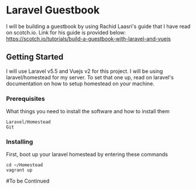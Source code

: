 # Laravel Guestbook

I will be building a guestbook by using Rachid Laasri's guide that I have read on scotch.io. Link for his guide is provided below: 
https://scotch.io/tutorials/build-a-guestbook-with-laravel-and-vuejs

## Getting Started

I will use Laravel v5.5 and Vuejs v2 for this project. I will be using laravel/homestead for my server. To set that one up, read on laravel's documentation on how to setup homestead on your machine.

### Prerequisites

What things you need to install the software and how to install them

```
Laravel/Homestead
Git
```

### Installing

First, boot up your laravel homestead by entering these commands

```
cd ~/Homestead
vagrant up
```

#To be Continued
<!-- ```
until finished
```

End with an example of getting some data out of the system or using it for a little demo

## Running the tests

Explain how to run the automated tests for this system

### Break down into end to end tests

Explain what these tests test and why

```
Give an example
```

### And coding style tests

Explain what these tests test and why

```
Give an example
```

## Deployment

Add additional notes about how to deploy this on a live system

## Built With

* [Dropwizard](http://www.dropwizard.io/1.0.2/docs/) - The web framework used
* [Maven](https://maven.apache.org/) - Dependency Management
* [ROME](https://rometools.github.io/rome/) - Used to generate RSS Feeds

## Contributing

Please read [CONTRIBUTING.md](https://gist.github.com/PurpleBooth/b24679402957c63ec426) for details on our code of conduct, and the process for submitting pull requests to us.

## Versioning

We use [SemVer](http://semver.org/) for versioning. For the versions available, see the [tags on this repository](https://github.com/your/project/tags). 

## Authors

* **Billie Thompson** - *Initial work* - [PurpleBooth](https://github.com/PurpleBooth)

See also the list of [contributors](https://github.com/your/project/contributors) who participated in this project.

## License

This project is licensed under the MIT License - see the [LICENSE.md](LICENSE.md) file for details

## Acknowledgments

* Hat tip to anyone who's code was used
* Inspiration
* etc -->
